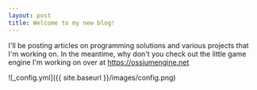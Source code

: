 ```yaml
---
layout: post
title: Welcome to my new blog!
---
```


I'll be posting articles on programming solutions and various projects that I'm working on. In the meantime, why don't you check out the little game engine I'm working on over at https://ossiumengine.net

![_config.yml]({{ site.baseurl }}/images/config.png)

